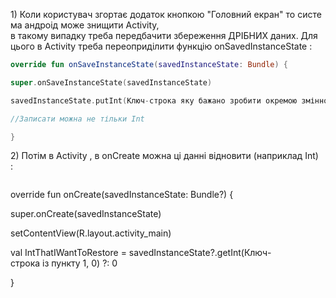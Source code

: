 1) Коли користувач згортає додаток кнопкою "Головний екран" то система андроід може знищити Activity, в такому випадку треба передбачити збереження ДРІБНИХ даних. Для цього в Activity треба переоприділити функцію onSavedInstanceState : 


```kotlin
override fun onSaveInstanceState(savedInstanceState: Bundle) { 

super.onSaveInstanceState(savedInstanceState) 

savedInstanceState.putInt(Ключ-строка яку бажано зробити окремою змінною, якісь Int данні бажано із MyViewModel) 

//Записати можна не тільки Int 

} 
```


2) Потім в Activity , в onCreate можна ці данні відновити (наприклад Int) : 


```
```
override fun onCreate(savedInstanceState: Bundle?) { 

super.onCreate(savedInstanceState) 

setContentView(R.layout.activity_main) 

val IntThatIWantToRestore = savedInstanceState?.getInt(Ключ-строка із пункту 1, 0) ?: 0 

}